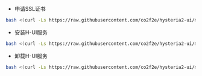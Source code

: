 * 申请SSL证书
```bash
bash <(curl -Ls https://raw.githubusercontent.com/co2f2e/hysteria2-ui/main/acme/acme_2.0.sh)
```

* 安装H-UI服务
```bash
bash <(curl -Ls https://raw.githubusercontent.com/co2f2e/hysteria2-ui/main/h-ui/install_hui.sh)
```

* 卸载H-UI服务
```bash
bash <(curl -Ls https://raw.githubusercontent.com/co2f2e/hysteria2-ui/main/h-ui/uninstall_hui.sh)
```






